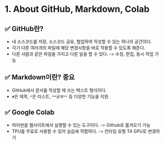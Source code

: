 # 1. About GitHub, Markdown, Colab

## ✅ GitHub란?
- 내 소스코드를 저장, 소스코드 공유, 협업하여 작성할 수 있는 하나의 공간이다.
- 각기 다른 여러개의 파일에 해당 변경사항을 바로 적용할 수 있도록 해준다.  
- 다른 사람과 같은 파일을 가지고 다른 일을 할 수 있다. -> 수정, 편집, 동시 작업 가능

## ✅ Markdown이란? **중요**
- GitHub에서 문서를 작성할 때 쓰는 텍스트 형식이다.
- `#`은 제목, `*`은 리스트, `**굵게**` 등 다양한 기능을 지원.

## ✅ Google Colab
- 파이썬을 웹사이트에서 실행할 수 있는 도구이다. -> Github로 옮겨오기 가능 
- TPU를 무료로 사용할 수 있어 실습에 적합하다. -> 런타임 유형 T4 GPU로 변경하기
